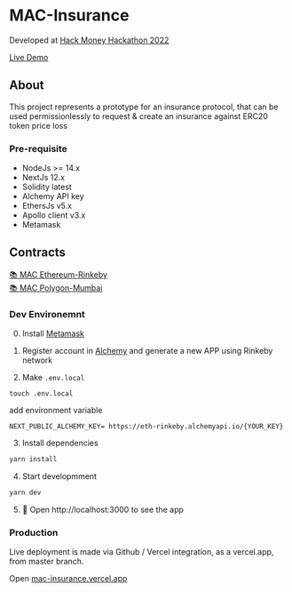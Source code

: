 # MAC-Insurance

Developed at [Hack Money Hackathon 2022](https://showcase.ethglobal.com/hackmoney2022/mac-insurance-r1g12)

[Live Demo](https://mac-insurance.vercel.app/)

## About
This project represents a prototype for an insurance protocol, that can be used permissionlessly to request &amp; create an insurance against ERC20 token price loss


### Pre-requisite

- NodeJs >= 14.x
- NextJs 12.x
- Solidity latest
- Alchemy API key
- EthersJs v5.x
- Apollo client v3.x
- Metamask


## Contracts

[📚 MAC Ethereum-Rinkeby](https://rinkeby.etherscan.io/address/0xaEE4E8F123632bf55C92760802e49Bfd993aA904)  
[📚 MAC Polygon-Mumbai](https://mumbai.polygonscan.com/address/0x96dDC464EecdF02fB32B8F350b139ac809122e60)

### Dev Environemnt

0. Install [Metamask](https://metamask.io)

1. Register account in [Alchemy](https://auth.alchemyapi.io/) and generate a new APP using Rinkeby network

2. Make `.env.local`

```shell
touch .env.local
```

add environment variable

```text
NEXT_PUBLIC_ALCHEMY_KEY= https://eth-rinkeby.alchemyapi.io/{YOUR_KEY}
```

3. Install dependencies

```bash
yarn install
```

4. Start developmment

```bash
yarn dev
```

5. 📱 Open http://localhost:3000 to see the app

### Production

Live deployment is made via Github / Vercel integration, as a vercel.app, from master branch.

Open [mac-insurance.vercel.app](https://mac-insurance.vercel.app)
